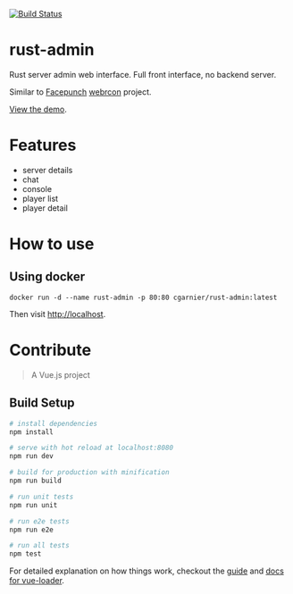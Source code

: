 [![Build Status](https://travis-ci.com/cgarnier/rust-admin.svg?token=pcN2pNaGWdS1MEM5rxq2&branch=master)](https://travis-ci.com/cgarnier/rust-admin)

# rust-admin

Rust server admin web interface. Full front interface, no backend server.

Similar to [Facepunch](https://github.com/Facepunch) [webrcon](https://github.com/Facepunch/webrcon/tree/master) project.

[View the demo](http://rust-admin.s3-website-eu-west-1.amazonaws.com/).

# Features

* server details
* chat
* console
* player list
* player detail

# How to use

## Using docker

```
docker run -d --name rust-admin -p 80:80 cgarnier/rust-admin:latest
```

Then visit [http://localhost](http://localhost).

# Contribute

> A Vue.js project

## Build Setup

``` bash
# install dependencies
npm install

# serve with hot reload at localhost:8080
npm run dev

# build for production with minification
npm run build

# run unit tests
npm run unit

# run e2e tests
npm run e2e

# run all tests
npm test
```

For detailed explanation on how things work, checkout the [guide](http://vuejs-templates.github.io/webpack/) and [docs for vue-loader](http://vuejs.github.io/vue-loader).
